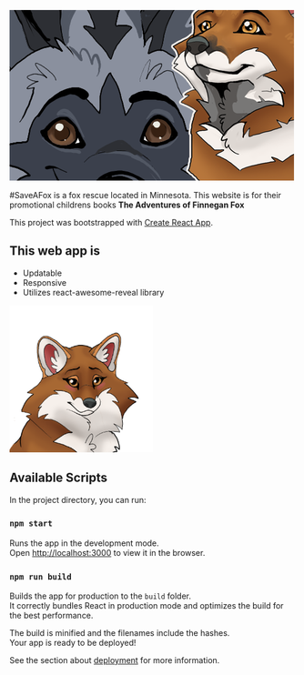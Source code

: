 
![Two Cartoon Foxes from the Save A Fox books](/src/images/TitleImage.png#titleImg)

#SaveAFox is a fox rescue located in Minnesota. This website is for their promotional childrens books **The Adventures of Finnegan Fox**

This project was bootstrapped with [Create React App](https://github.com/facebook/create-react-app).

## This web app is
- Updatable
- Responsive
- Utilizes react-awesome-reveal library

<IMG SRC='https://github.com/DesireeJoy/SaveAFox/blob/master/src/images/FoxHead1.png' style='height:50%; width:50%'/>

## Available Scripts

In the project directory, you can run:

### `npm start`

Runs the app in the development mode.\
Open [http://localhost:3000](http://localhost:3000) to view it in the browser.

### `npm run build`

Builds the app for production to the `build` folder.\
It correctly bundles React in production mode and optimizes the build for the best performance.

The build is minified and the filenames include the hashes.\
Your app is ready to be deployed!

See the section about [deployment](https://facebook.github.io/create-react-app/docs/deployment) for more information.
